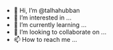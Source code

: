 - 👋 Hi, I’m @talhahubban
- 👀 I’m interested in ...
- 🌱 I’m currently learning ...
- 💞️ I’m looking to collaborate on ...
- 📫 How to reach me ...

<!---
talhahubban/talhahubban is a ✨ special ✨ repository because its `README.md` (this file) appears on your GitHub profile.
You can click the Preview link to take a look at your changes.
--->
